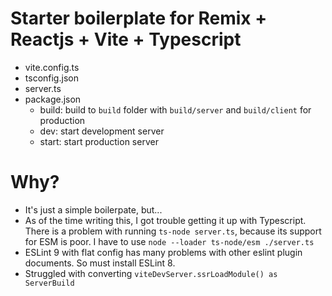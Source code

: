 # Starter boilerplate for Remix + Reactjs + Vite + Typescript

- vite.config.ts
- tsconfig.json
- server.ts
- package.json
  - build: build to `build` folder with `build/server` and `build/client` for production
  - dev: start development server
  - start: start production server

# Why?

- It's just a simple boilerpate, but...
- As of the time writing this, I got trouble getting it up with Typescript. There is a problem with running `ts-node server.ts`, because its support for ESM is poor. I have to use `node --loader ts-node/esm ./server.ts`
- ESLint 9 with flat config has many problems with other eslint plugin documents. So must install ESLint 8.
- Struggled with converting `viteDevServer.ssrLoadModule() as ServerBuild`
